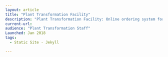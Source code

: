 ```yaml
---
layout: article
title: "Plant Transformation Facility"
description: "Plant Transformation Facility: Online ordering system for the Plant Transformation Facility. Features online ordering from clients, inventory management, and online billing integration."
current-url: 
audience: "Plant Transformation Staff"
Launched: Jan 2018
tags: 
  - Static Site - Jekyll

---
```

